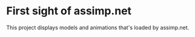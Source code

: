 ﻿# First sight of assimp.net
This project displays models and animations that's loaded by assimp.net.
